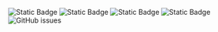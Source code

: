 ![Static Badge](https://img.shields.io/badge/blacklists-60-000000) ![Static Badge](https://img.shields.io/badge/blacklisted-2677683-cc0000) ![Static Badge](https://img.shields.io/badge/whitelisted-2245-00CC00) ![Static Badge](https://img.shields.io/badge/streaming_blacklist-28107-000000) ![GitHub issues](https://img.shields.io/github/issues/fabriziosalmi/blacklists)
